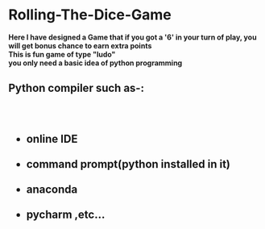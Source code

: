 # <b>Rolling-The-Dice-Game<b></br>
Here  I have designed a Game that if you got a '6' in your turn of play, you will get bonus chance to earn  extra points</br>
This is fun game of type "ludo"</br>
you only need a basic idea of python programming</br>
<h2>Python compiler such as-:<h2></br>
<ul>
<li>online IDE</li></br>
<li>command prompt(python installed in it)</li></br>
<li>anaconda</li></br>
<li>pycharm ,etc...</li></br>
</ul>
